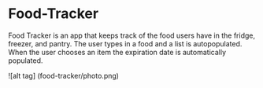 # Food-Tracker

Food Tracker is an app that keeps track of the food users have
in the fridge, freezer, and pantry. The user types in a food and a list is autopopulated. When the user chooses an item the expiration date is automatically populated.

![alt tag] (food-tracker/photo.png)
